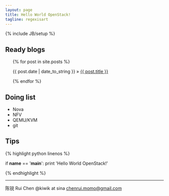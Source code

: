 ```yaml
---
layout: page
title: Hello World OpenStack!
tagline: regexisart
---
```

{% include JB/setup %}

## Ready blogs 

<ul class="posts">
  {% for post in site.posts %}
    <p><span>{{ post.date | date_to_string }}</span> &raquo; <a href="{{ BASE_PATH }}{{ post.url }}">{{ post.title }}</a></p>
  {% endfor %}
</ul>

## Doing list

- Nova
- NFV
- QEMU/KVM
- git

## Tips

{% highlight python linenos %}

if __name__ == '__main__':
    print 'Hello World OpenStack!'

{% endhighlight %}

----------

陈锐 Rui Chen @kiwik at sina chenrui.momo@gmail.com